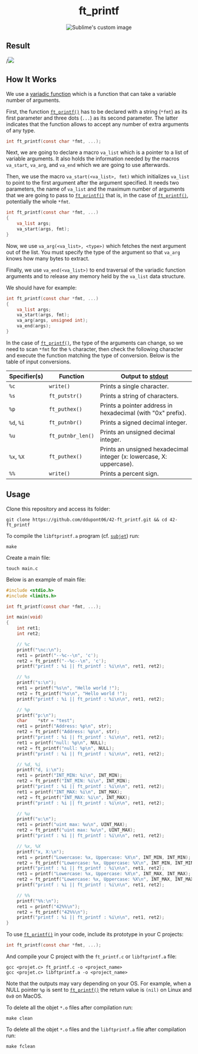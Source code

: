 <h1 align="center">
	ft_printf
</h1>

<p align="center">
	<img src="https://user-images.githubusercontent.com/91064070/147373424-c4e3c444-0747-4a9e-b333-7d3a207e8c45.png?raw=true" alt="Sublime's custom image"/>
</p>

## Result

/![](result.png)

## How It Works

We use a [variadic function](https://en.cppreference.com/w/c/language/variadic) which is a function that can take a variable number of arguments.

First, the function [`ft_printf()`](ft_printf.c) has to be declared with a string (`*fmt`) as its first parameter and three dots (`...`) as its second parameter. The latter indicates that the function allows to accept any number of extra arguments of any type.

```c
int	ft_printf(const char *fmt, ...);
```

Next, we are going to declare a macro `va_list` which is a pointer to a list of variable arguments. It also holds the information needed by the macros `va_start`, `va_arg`, and `va_end` which we are going to use afterwards.

Then, we use the macro `va_start(<va_list>, fmt)` which initializes `va_list` to point to the first argument after the argument specified. It needs two parameters, the name of `va_list` and the maximum number of arguments that we are going to pass to [`ft_printf()`](ft_printf.c) that is, in the case of [`ft_printf()`](ft_printf.c), potentially the whole `*fmt`.

```c
int	ft_printf(const char *fmt, ...)
{
	va_list args;
	va_start(args, fmt);
}
```

Now, we use `va_arg(<va_list>, <type>)` which fetches the next argument out of the list. You must specify the type of the argument so that `va_arg` knows how many bytes to extract.

Finally, we use `va_end(<va_list>)` to end traversal of the variadic function arguments and to release any memory held by the `va_list` data structure.

We should have for example:

```c
int	ft_printf(const char *fmt, ...)
{
	va_list args;
	va_start(args, fmt);
	va_arg(args, unsigned int);
	va_end(args);
}
```

In the case of [`ft_printf()`](ft_printf.c), the type of the arguments can change, so we need to scan `*fmt` for the `%` character, then check the following character and execute the function matching the type of conversion. Below is the table of input conversions.

|Specifier(s)|Function|Output to [stdout](https://en.wikipedia.org/wiki/Standard_streams#Standard_output_(stdout))|
|---|---|---|
|`%c`|`write()`|Prints a single character.|
|`%s`|`ft_putstr()`|Prints a string of characters.|
|`%p`|`ft_puthex()`|Prints a pointer address in hexadecimal (with "0x" prefix).|
|`%d`, `%i`|`ft_putnbr()`|Prints a signed decimal integer.|
|`%u`|`ft_putnbr_len()`|Prints an unsigned decimal integer.|
|`%x`, `%X`|`ft_puthex()`|Prints an unsigned hexadecimal integer (x: lowercase, X: uppercase).|
|`%%`|`write()`|Prints a percent sign.|

## Usage

Clone this repository and access its folder:

```shell
git clone https://github.com/ddupont06/42-ft_printf.git && cd 42-ft_printf
```

To compile the `libftprintf.a` program (cf. [`subjet`](ft_printf.pdf)) run:

```shell
make
```

Create a main file:

```shell
touch main.c
```

Below is an example of main file:

```C
#include <stdio.h>
#include <limits.h>

int	ft_printf(const char *fmt, ...);

int	main(void)
{
	int	ret1;
	int	ret2;

	// %c
	printf("\nc:\n");
	ret1 = printf("--%c--\n", 'c');
	ret2 = ft_printf("--%c--\n", 'c');
	printf("printf : %i || ft_printf : %i\n\n", ret1, ret2);

	// %s
	printf("s:\n");
	ret1 = printf("%s\n", "Hello world !");
	ret2 = ft_printf("%s\n", "Hello world !");
	printf("printf : %i || ft_printf : %i\n\n", ret1, ret2);

	// %p
	printf("p:\n");
	char	*str = "test";
	ret1 = printf("Address: %p\n", str);
	ret2 = ft_printf("Address: %p\n", str);
	printf("printf : %i || ft_printf : %i\n\n", ret1, ret2);
	ret1 = printf("null: %p\n", NULL);
	ret2 = ft_printf("null: %p\n", NULL);
	printf("printf : %i || ft_printf : %i\n\n", ret1, ret2);

	// %d, %i
	printf("d, i:\n");
	ret1 = printf("INT_MIN: %i\n", INT_MIN);
	ret2 = ft_printf("INT_MIN: %i\n", INT_MIN);
	printf("printf : %i || ft_printf : %i\n\n", ret1, ret2);
	ret1 = printf("INT_MAX: %i\n", INT_MAX);
	ret2 = ft_printf("INT_MAX: %i\n", INT_MAX);
	printf("printf : %i || ft_printf : %i\n\n", ret1, ret2);

	// %u
	printf("u:\n");
	ret1 = printf("uint max: %u\n", UINT_MAX);
	ret2 = ft_printf("uint max: %u\n", UINT_MAX);
	printf("printf : %i || ft_printf : %i\n\n", ret1, ret2);

	// %x, %X
	printf("x, X:\n");
	ret1 = printf("Lowercase: %x, Uppercase: %X\n", INT_MIN, INT_MIN);
	ret2 = ft_printf("Lowercase: %x, Uppercase: %X\n", INT_MIN, INT_MIN);
	printf("printf : %i || ft_printf : %i\n\n", ret1, ret2);
	ret1 = printf("Lowercase: %x, Uppercase: %X\n", INT_MAX, INT_MAX);
	ret2 = ft_printf("Lowercase: %x, Uppercase: %X\n", INT_MAX, INT_MAX);
	printf("printf : %i || ft_printf : %i\n\n", ret1, ret2);

	// %%
	printf("%%:\n");
	ret1 = printf("42%%\n");
	ret2 = ft_printf("42%%\n");
	printf("printf : %i || ft_printf : %i\n\n", ret1, ret2);
}

```

To use [`ft_printf()`](ft_printf.c) in your code, include its prototype in your C projects:

```C
int	ft_printf(const char *fmt, ...);
```

And compile your C project with the `ft_printf.c` or `libftprintf.a` file:

```shell
gcc <projet.c> ft_printf.c -o <project_name>
gcc <projet.c> libftprintf.a -o <project_name>
```

Note that the outputs may vary depending on your OS. For example, when a NULL pointer `%p` is sent to [`ft_printf()`](ft_printf.c) the return value is `(nil)` on Linux and `0x0` on MacOS.


To delete all the objet `*.o` files after compilation run:

```shell
make clean
```

To delete all the objet `*.o` files and the `libftprintf.a` file after compilation run:

```shell
make fclean
```
